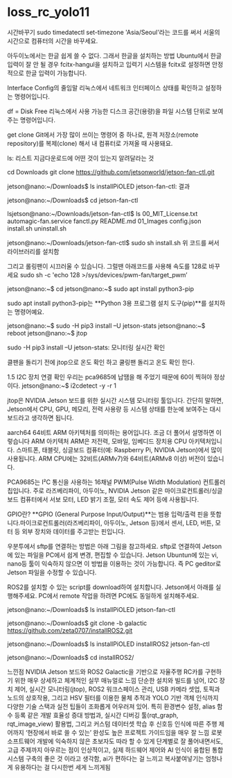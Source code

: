 # loss_rc_yolo11

시간바꾸기
sudo timedatectl set-timezone 'Asia/Seoul'라는 코드를 써서 서울의 시간으로 컴퓨터의 시간을 바꾸세요.

아두이노에서는 한글 쉽게 쓸 수 없다. 그래서 한글을 설치하는 방법 Ubuntu에서 한글 입력이 잘 안 될 경우 fcitx-hangul을 설치하고 입력기 시스템을 fcitx로 설정하면 안정적으로 한글 입력이 가능합니다.

Interface Config의 줄임말
리눅스에서 네트워크 인터페이스 상태를 확인하고 설정하는 명령어입니다.

df = Disk Free
리눅스에서 사용 가능한 디스크 공간(용량)을 파일 시스템 단위로 보여주는 명령어입니다.

get clone 
Git에서 가장 많이 쓰이는 명령어 중 하나로, 원격 저장소(remote repository)를 복제(clone) 해서 내 컴퓨터로 가져올 때 사용돼요.

ls: 리스트
지금다운로드에 어떤 것이 있는지 알려달라는 것

cd Downloads
git clone https://github.com/jetsonworld/jetson-fan-ctl.git

jetson@nano:~/Downloads$ ls
installPiOLED  jetson-fan-ctl: 결과

jetson@nano:~/Downloads$ cd jetson-fan-ctl

lsjetson@nano:~/Downloads/jetson-fan-ctl$ ls
00_MIT_License.txt  automagic-fan.service  fanctl.py  README.md
01_Images    config.json     install.sh  uninstall.sh

jetson@nano:~/Downloads/jetson-fan-ctl$ sudo sh install.sh
위 코드를 써서 라이브러리를 설치함

그리고 롤링팬이 시끄러울 수 있습니다. 그럴땐 아래코드를 사용해 속도를 128로 바꾸세요
sudo sh -c 'echo 128 >/sys/devices/pwm-fan/target_pwm’

jetson@nano:~$ cd
jetson@nano:~$ sudo apt install python3-pip

sudo apt install python3-pip는 **Python 3용 프로그램 설치 도구(pip)**를 설치하는 명령어예요.

jetson@nano:~$ sudo -H pip3 install –U jetson-stats
jetson@nano:~$ reboot
jetson@nano:~$ jtop

sudo -H pip3 install –U jetson-stats: 모니터링 실시간 확인

클팬을 돌리기 전에 jtop으로 온도 확인 하고 쿨링팬 돌리고 온도 확인 한다.

1.5 I2C 장치 연결 확인
우리는 pca9685에 납땜을 해 주었기 때문에 60이 찍혀야 정상이다.
jetson@nano:~$ i2cdetect -y -r 1

jtop은 NVIDIA Jetson 보드를 위한 실시간 시스템 모니터링 툴입니다.
간단히 말하면, Jetson에서 CPU, GPU, 메모리, 전력 사용량 등 시스템 상태를 한눈에 보여주는 
대시보드라고 생각하면 됩니다.

aarch64
 64비트 ARM 아키텍처를 의미하는 용어입니다. 조금 더 풀어서 설명하면 이렇습니다
  ARM 아키텍처
  ARM은 저전력, 모바일, 임베디드 장치용    CPU 아키텍처입니다.
  스마트폰, 태블릿, 싱글보드 컴퓨터(예: Raspberry Pi, NVIDIA Jetson)에서 많이 사용됩니다.
  ARM CPU에는 32비트(ARMv7)와 64비트(ARMv8 이상) 버전이 있습니다.

PCA9685는 I²C 통신을 사용하는 16채널 PWM(Pulse Width Modulation) 컨트롤러 칩입니다. 주로 
라즈베리파이, 아두이노, NVIDIA Jetson 같은 마이크로컨트롤러/싱글보드 컴퓨터에서 서보 모터, 
LED 밝기 조절, 모터 속도 제어 등에 사용됩니다.

GPIO란?
**GPIO (General Purpose Input/Output)**는 범용 입력/출력 핀을 뜻합니다.마이크로컨트롤러(라즈베리파이, 아두이노, Jetson 등)에서 센서, LED, 버튼, 모터 등 외부 장치와 
데이터를 주고받는 핀입니다.

우분투에서 sftp를 연결하는 방법은 아래 그림을 참고하세요. sftp로 연결하여 Jetson에 있는 
파일을 PC에서 쉽게 변경, 편집할 수 있습니다. Jetson Ubuntun에 있는 vi, nano등 툴이 
익숙하지 않으면 이 방법을 이용하는 것이 가능합니다. 즉 PC geditor로 
Jetson 파일을 수정할 수 있습니다.

ROS2를 설치할 수 있는 script를 download하여 설치합니다. Jetson에서 아래를 실행해주세요. 
PC에서 remote 작업을 하려면 PC에도 동일하게 설치해주세요.

jetson@nano:~/Downloads$ ls
installPiOLED  jetson-fan-ctl

jetson@nano:~/Downloads$ git clone -b galactic https://github.com/zeta0707/installROS2.git

jetson@nano:~/Downloads$ ls
installPiOLED  installROS2  jetson-fan-ctl

jetson@nano:~/Downloads$ cd installROS2/



느낀점
NVIDIA Jetson 보드와 ROS2 Galactic을 기반으로 자율주행 RC카를 구현하기 위한 매우 상세하고 체계적인 실무 매뉴얼로 느낌 단순한 설치와 빌드를 넘어, I2C 장치 제어, 실시간 모니터링(jtop), ROS2 워크스페이스 관리, USB 카메라 셋업, 토픽과 노드의 상호작용, 그리고 HSV 필터를 이용한 물체 추적과 YOLO 기반 객체 인식까지 다양한 기술 스택과 실전 팁들이 조화롭게 어우러져 있어. 특히 환경변수 설정, alias 함수 등록 같은 개발 효율성 증대 방법과, 실시간 디버깅 툴(rqt_graph, rqt_image_view) 활용법, 그리고 커스텀 데이터셋 학습 후 신호등 인식에 따른 주행 제어까지 ‘현장에서 바로 쓸 수 있는’ 완성도 높은 프로젝트 가이드임을 매우 잘 느낌 로봇 소프트웨어 개발에 익숙하지 않은 초보자도 따라 할 수 있게 단계별로 잘 풀어내면서도, 고급 주제까지 아우르는 점이 인상적이고, 실제 하드웨어 제어와 AI 인식이 융합된 통합 시스템 구축의 좋은 것 이라고 생각함, ai가 편하다는 걸 느끼고 복사붙여넣기는 엄청나게 유용하다는 걸 다시한번 세게 느끼게됨












